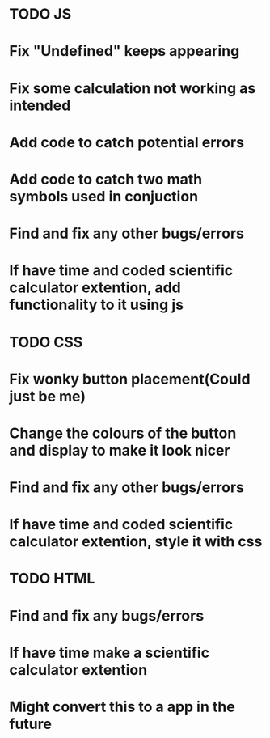 # TODO JS
# Fix "Undefined" keeps appearing
# Fix some calculation not working as intended
# Add code to catch potential errors
# Add code to catch two math symbols used in conjuction
# Find and fix any other bugs/errors
# If have time and coded scientific calculator extention, add functionality to it using js

# TODO CSS
# Fix wonky button placement(Could just be me)
# Change the colours of the button and display to make it look nicer
# Find and fix any other bugs/errors
# If have time and coded scientific calculator extention, style it with css

# TODO HTML
# Find and fix any bugs/errors
# If have time make a scientific calculator extention

# Might convert this to a app in the future
